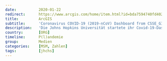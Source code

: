```yaml
---
date:          2020-01-22
redirect:      https://www.arcgis.com/home/item.html?id=bda7594740fd40299423467b48e9ecf6
title:         ArcGIS
subtitle:      'Coronavirus COVID-19 (2019-nCoV) Dashboard from CSSE_GISandData launched'
description:   'Die Johns Hopkins Universität startete ihr Covid-19-Dashboard. Als Erstellungsdatum wird der 22.01.2020 angegeben, die Google-Suche zeigt als Datum den 21.01.2020 an.'
country:       [ORG]
timeline:      P(l)andemie
group:         Medien
categories:    [MSM, Zahlen]
tags:          [jhchs]
---
```

